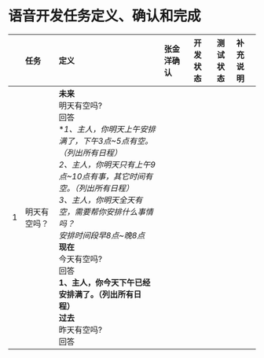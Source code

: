 # 语音开发任务定义、确认和完成

|   | 任务 |定义|张金洋确认|开发状态|测试状态|补充说明|
|---|:-----|:---|:---|:---:|:---:|:---|
|1|明天有空吗？| __未来__<br/>明天有空吗?<br/>回答<br/> **1、主人，你明天上午安排满了，下午3点\~5点有空。（列出所有日程）<br/>2、主人，你明天只有上午9点\~10点有事，其它时间有空。（列出所有日程）<br/>3、主人，你明天全天有空，需要帮你安排什么事情吗？<br/>*安排时间段早8点~晚8点**<br/> __现在__<br/>今天有空吗?<br/>回答<br/> **1、主人，你今天下午已经安排满了。（列出所有日程）**<br/> __过去__<br/>昨天有空吗?<br/>回答|||||
